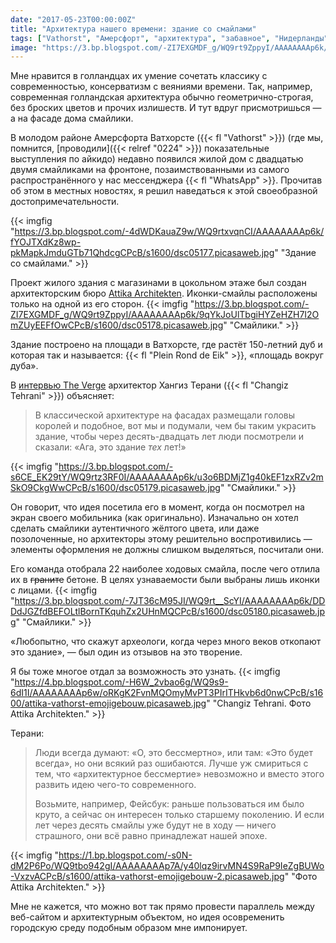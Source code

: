 ```yaml
---
date: "2017-05-23T00:00:00Z"
title: "Архитектура нашего времени: здание со смайлами"
tags: ["Vathorst", "Амерсфорт", "архитектура", "забавное", "Нидерланды", "смайлик"]
image: "https://3.bp.blogspot.com/-ZI7EXGMDF_g/WQ9rt9ZppyI/AAAAAAAAp6k/9qYkJoUlTbgiHYZeHZH7I2OmZUyEEFfOwCPcB/s1600/dsc05178.picasaweb.jpg"
---
```


Мне нравится в голландцах их умение сочетать классику с современностью, консерватизм с веяниями времени. Так, например, современная голландская архитектура обычно геометрично-строгая, без броских цветов и прочих излишеств. И тут вдруг присмотришься — а на фасаде дома смайлики.

В молодом районе Амерсфорта Ватхорсте ({{< fl "Vathorst" >}}) (где мы, помнится, [проводили]({{< relref "0224" >}}) показательные выступления по айкидо) недавно появился жилой дом с двадцатью двумя смайликами на фронтоне, позаимствованными из самого распространённого у нас мессенджера {{< fl "WhatsApp" >}}. Прочитав об этом в местных новостях, я решил наведаться к этой своеобразной достопримечательности.

<!--more-->

{{< imgfig "https://3.bp.blogspot.com/-4dWDKauaZ9w/WQ9rtxvqnCI/AAAAAAAAp6k/fYOJTXdKz8wp-pkMapkJmduGTb71QhdcgCPcB/s1600/dsc05177.picasaweb.jpg" "Здание со смайлами." >}}

Проект жилого здания с магазинами в цокольном этаже был создан архитекторским бюро [Attika Architekten](http://www.attika.nl/projecten/plein-rond-de-eik). Иконки-смайлы расположены только на одной из его сторон.
{{< imgfig "https://3.bp.blogspot.com/-ZI7EXGMDF_g/WQ9rt9ZppyI/AAAAAAAAp6k/9qYkJoUlTbgiHYZeHZH7I2OmZUyEEFfOwCPcB/s1600/dsc05178.picasaweb.jpg" "Смайлики." >}}

Здание построено на площади в Ватхорсте, где растёт 150-летний дуб и которая так и называется: {{< fl "Plein Rond de Eik" >}}, «площадь вокруг дуба».

В [интервью The Verge](https://www.theverge.com/tldr/2017/4/24/15405402/emoji-emoticon-architecture-facade-netherlands) архитектор Хангиз Терани ({{< fl "Changiz Tehrani" >}}) объясняет:

> В классической архитектуре на фасадах размещали головы королей и подобное, вот мы и подумали, чем бы таким украсить здание, чтобы через десять-двадцать лет люди посмотрели и сказали: «Ага, это здание *тех* лет!»

{{< imgfig "https://3.bp.blogspot.com/-s6CE_EK29tY/WQ9rtz3RF0I/AAAAAAAAp6k/u3o6BDMjZ1g40kEF1zxRZv2mSkO9CkgWwCPcB/s1600/dsc05179.picasaweb.jpg" "Смайлики." >}}

Он говорит, что идея посетила его в момент, когда он посмотрел на экран своего мобильника (как оригинально). Изначально он хотел сделать смайлики аутентичного жёлтого цвета, или даже позолоченные, но архитекторы этому решительно воспротивились — элементы оформления не должны слишком выделяться, посчитали они.

Его команда отобрала 22 наиболее ходовых смайла, после чего отлила их в ~~граните~~ бетоне. В целях узнаваемости были выбраны лишь иконки с лицами.
{{< imgfig "https://3.bp.blogspot.com/-7JT36cM95JI/WQ9rt__ScYI/AAAAAAAAp6k/DDDdJGZfdBEFOLtlBornTKquhZx2UHnMQCPcB/s1600/dsc05180.picasaweb.jpg" "Смайлики." >}}

«Любопытно, что скажут археологи, когда через много веков откопают это здание», — был один из отзывов на это творение.

Я бы тоже многое отдал за возможность это узнать.
{{< imgfig "https://4.bp.blogspot.com/-H6W_2vbao6g/WQ9s9-6dI1I/AAAAAAAAp6w/oRKgK2FvnMQOmyMvPT3PIrITHkvb6d0nwCPcB/s1600/attika-vathorst-emojigebouw.picasaweb.jpg" "Changiz Tehrani. Фото Attika Architekten." >}}

Терани:

> Люди всегда думают: «О, это бессмертно», или там: «Это будет всегда», но они всякий раз ошибаются. Лучше уж смириться с тем, что «архитектурное бессмертие» невозможно и вместо этого развить идею чего-то современного.
>
> Возьмите, например, Фейсбук: раньше пользоваться им было круто, а сейчас он интересен только старшему поколению. И если лет через десять смайлы уже будут не в ходу — ничего страшного, они всё равно принадлежат нашей эпохе.

{{< imgfig "https://1.bp.blogspot.com/-s0N-dM2P6Po/WQ9tbo942gI/AAAAAAAAp7A/y40lqz9irvMN4S9RaP9IeZgBUWo-VxzvACPcB/s1600/attika-vathorst-emojigebouw-2.picasaweb.jpg" "Фото Attika Architekten." >}}

Мне не кажется, что можно вот так прямо провести параллель между веб-сайтом и архитектурным объектом, но идея осовременить городскую среду подобным образом мне импонирует.
